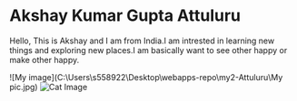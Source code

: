 # Akshay Kumar Gupta Attuluru
Hello, This is Akshay and I am from India.I am intrested in learning new things and exploring new places.I am basically want to see other happy or make other happy.

![My image](C:\Users\s558922\Desktop\webapps-repo\my2-Attuluru\My pic.jpg)
![Cat Image](image.png)
